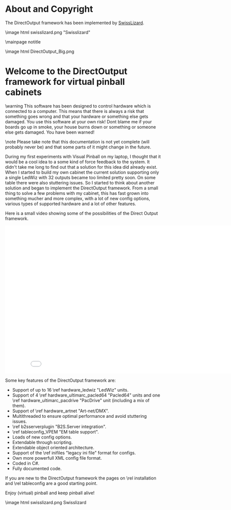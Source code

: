 ﻿About and Copyright
=====
The DirectOutput framework has been implemented by <a target="_blank" href="http://vpuniverse.com/forums/user/668-swisslizard/">SwissLizard</a>. 

\image html swisslizard.png "Swisslizard"



\mainpage notitle

\image html DirectOutput_Big.png 

Welcome to the DirectOutput framework for virtual pinball cabinets
===================================================================

\warning This software has been designed to control hardware which is connected to a computer. This means that there is always a risk that something goes wrong and that your hardware or something else gets damaged. You use this software at your own risk! Dont blame me if your boards go up in smoke, your house burns down or something or someone else gets damaged. You have been warned! 

\note Please take note that this documentation is not yet complete (will probably never be) and that some parts of it might change in the future. 

During my first experiments with Visual Pinball on my laptop, I thought that it would be a cool idea to a some kind of force feedback to the system. It didn't take me long to find out that a solution for this idea did already exist. 
When I started to build my own cabinet the current solution supporting only a single LedWiz with 32 outputs became too limited pretty soon. On some table there were also stuttering issues. So I started to think about another solution and began to implement the DirectOutput framework. From a small thing to solve a few problems with my cabinet, this has fast grown into something mucher and more complex, with a lot of new config options, various types of supported hardware and a lot of other features.

Here is a small video showing some of the possibilities of the Direct Output framework.

<iframe width="853" height="480" src="//www.youtube.com/embed/pXew1VQ6amk" frameborder="0" allowfullscreen></iframe>

Some key features of the DirectOutput framework are:

* Support of up to 16 \ref hardware_ledwiz "LedWiz" units.
* Support of 4 \ref hardware_ultimarc_pacled64 "Pacled64" units and one \ref hardware_ultimarc_pacdrive "PacDrive" unit (including a mix of them).
* Support of \ref hardware_artnet "Art-net/DMX".
* Multithreaded to ensure optimal performance and avoid stuttering issues.
* \ref b2sserverplugin "B2S.Server integration".
* \ref tableconfig_VPEM "EM table support".
* Loads of new config options.
* Extendable through scripting.
* Extendable object oriented architecture.
* Support of the \ref inifiles "legacy ini file" format for configs.
* Own more powerfull XML config file format.
* Coded in C#.
* Fully documented code.

If you are new to the DirectOutput framework the pages on \rel installation and \rel tableconfig are a good starting point.

Enjoy (virtual) pinball and keep pinball alive!

\image html swisslizard.png Swisslizard
